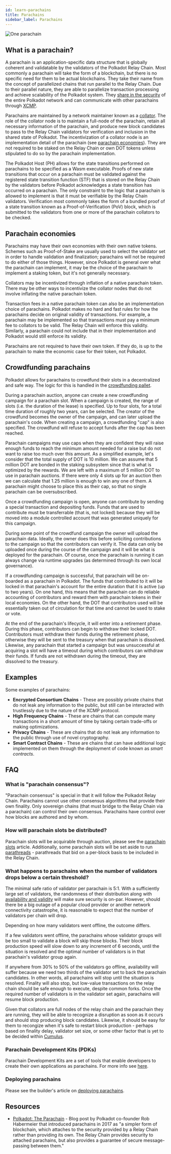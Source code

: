 ```yaml
---
id: learn-parachains
title: Parachains
sidebar_label: Parachains
---
```


![One parachain](assets/network/one_parachain.png)

## What is a parachain?

A parachain is an application-specific data structure that is globally coherent and validatable by
the validators of the Polkadot Relay Chain. Most commonly a parachain will take the form of a
blockchain, but there is no specific need for them to be actual blockchains. They take their name
from the concept of parallelized chains that run parallel to the Relay Chain. Due to their parallel
nature, they are able to parallelize transaction processing and achieve scalability of the Polkadot
system. They [share in the security](learn-security) of the entire Polkadot network and can
communicate with other parachains through [XCMP](learn-crosschain).

Parachains are maintained by a network maintainer known as a [collator](learn-collator). The role of
the collator node is to maintain a full-node of the parachain, retain all necessary information of
the parachain, and produce new block candidates to pass to the Relay Chain validators for
verification and inclusion in the shared state of Polkadot. The incentivization of a collator node
is an implementation detail of the parachain (see [parachain economies](#parachain-economies)). They
are not required to be staked on the Relay Chain or own DOT tokens unless stipulated to do so by the
parachain implementation.

The Polkadot Host (PH) allows for the state transitions performed on parachains to be specified as a
Wasm executable. Proofs of new state transitions that occur on a parachain must be validated against
the registered state transition function (STF) that is stored on the Relay Chain by the validators
before Polkadot acknowledges a state transition has occurred on a parachain. The only constraint to
the logic that a parachain is allowed to implement is that it must be verifiable by the Relay Chain
validators. Verification most commonly takes the form of a bundled proof of a state transition known
as a Proof-of-Verification (PoV) block, which is submitted to the validators from one or more of the
parachain collators to be checked.

## Parachain economies

Parachains may have their own economies with their own native tokens. Schemes such as Proof-of-Stake
are usually used to select the validator set in order to handle validation and finalization;
parachains will not be required to do either of those things. However, since Polkadot is general
over what the parachain can implement, it may be the choice of the parachain to implement a staking
token, but it's not generally necessary.

Collators may be incentivized through inflation of a native parachain token. There may be other ways
to incentivize the collator nodes that do not involve inflating the native parachain token.

Transaction fees in a native parachain token can also be an implementation choice of parachains.
Polkadot makes no hard and fast rules for how the parachains decide on original validity of
transactions. For example, a parachain may be implemented so that transactions must pay a minimum
fee to collators to be valid. The Relay Chain will enforce this validity. Similarly, a parachain
could not include that in their implementation and Polkadot would still enforce its validity.

Parachains are not required to have their own token. If they do, is up to the parachain to make the
economic case for their token, not Polkadot.

## Crowdfunding parachains

Polkadot allows for parachains to crowdfund their slots in a decentralized and safe way. The logic
for this is handled in the [crowdfunding pallet][].

During a parachain auction, anyone can create a new crowdfunding campaign for a parachain slot. When
a campaign is created, the range of slots (i.e. the duration of the lease) is specified. Up to four
slots, for a total time duration of roughly two years, can be selected. The creator of the crowdfund
becomes the owner of the campaign, and can later upload the parachain's code. When creating a
campaign, a crowdfunding "cap" is also specified. The crowdfund will refuse to accept funds after
the cap has been reached.

Parachain campaigns may use caps when they are confident they will raise enough funds to reach the
minimum amount needed for a raise but do not want to raise too much over this amount. As a
simplified example, let's consider that the total supply of DOT is 10 million. We can assume that 5
million DOT are bonded in the staking subsystem since that is what is optimized by the rewards. We
are left with a maximum of 5 million DOT to use in parachain auctions. If there were only 4 slots up
for an auction then we can calculate that 1.25 million is enough to win any one of them. A parachain
might choose to place this as their cap, so that no single parachain can be oversubscribed.

Once a crowdfunding campaign is open, anyone can contribute by sending a special transaction and
depositing funds. Funds that are used to contribute must be transferrable (that is, not locked)
because they will be moved into a module controlled account that was generated uniquely for this
campaign.

During some point of the crowdfund campaign the owner will upload the parachain data. Ideally, the
owner does this before soliciting contributions to the campaign so that the contributors can verify
it. The data can only be uploaded once during the course of the campaign and it will be what is
deployed for the parachain. Of course, once the parachain is running it can always change via
runtime upgrades (as determined through its own local governance).

If a crowdfunding campaign is successful, that parachain will be on-boarded as a parachain in
Polkadot. The funds that contributed to it will be locked in that parachain's account for the entire
duration that it is active (up to two years). On one hand, this means that the parachain can do
reliable accounting of contributors and reward them with parachain tokens in their local economies.
On the other hand, the DOT that contributors used will be essentially taken out of circulation for
that time and cannot be used to stake or vote.

At the end of the parachain's lifecycle, it will enter into a retirement phase. During this phase,
contributors can begin to withdraw their locked DOT. Contributors must withdraw their funds during
the retirement phase, otherwise they will be sent to the treasury when that parachain is dissolved.
Likewise, any parachain that started a campaign but was unsuccessful at acquiring a slot will have a
timeout during which contributors can withdraw their funds. If funds are not withdrawn during the
timeout, they are dissolved to the treasury.

## Examples

Some examples of parachains:

- **Encrypted Consortium Chains** - These are possibly private chains that do not leak any
  information to the public, but still can be interacted with trustlessly due to the nature of the
  XCMP protocol.
- **High Frequency Chains** - These are chains that can compute many transactions in a short amount
  of time by taking certain trade-offs or making optimizations.
- **Privacy Chains** - These are chains that do not leak any information to the public through use
  of novel cryptography.
- **Smart Contract Chains** - These are chains that can have additional logic implemented on them
  through the deployment of code known as _smart contracts_.

## FAQ

### What is "parachain consensus"?

"Parachain consensus" is special in that it will follow the Polkadot Relay Chain. Parachains cannot
use other consensus algorithms that provide their own finality. Only sovereign chains (that must
bridge to the Relay Chain via a parachain) can control their own consensus. Parachains have control
over how blocks are authored and by whom.

### How will parachain slots be distributed?

Parachain slots will be acquirable through auction, please see the [parachain slots](learn-auction)
article. Additionally, some parachain slots will be set aside to run
[parathreads](learn-parathreads) - parathreads that bid on a per-block basis to be included in the
Relay Chain.

### What happens to parachains when the number of validators drops below a certain threshold?

The minimal safe ratio of validator per parachain is 5:1. With a sufficiently large set of
validators, the randomness of their distribution along with
[availability and validity](learn-availability) will make sure security is on-par. However, should
there be a big outage of a popular cloud provider or another network connectivity catastrophe, it is
reasonable to expect that the number of validators per chain will drop.

Depending on how many validators went offline, the outcome differs.

If a few validators went offline, the parachains whose validator groups will be too small to
validate a block will skip those blocks. Their block production speed will slow down to any
increment of 6 seconds, until the situation is resolved and the optimal number of validators is in
that parachain's validator group again.

If anywhere from 30% to 50% of the validators go offline, availability will suffer because we need
two thirds of the validator set to back the parachain candidates. In other words, all parachains
will stop until the situation is resolved. Finality will also stop, but low-value transactions on
the relay chain should be safe enough to execute, despite common forks. Once the required number of
validators is in the validator set again, parachains will resume block production.

Given that collators are full nodes of the relay chain and the parachain they are running, they will
be able to recognize a disruption as soon as it occurs and should stop producing block candidates.
Likewise, it should be easy for them to recongize when it's safe to restart block production -
perhaps based on finality delay, validator set size, or some other factor that is yet to be decided
within [Cumulus](https://github.com/paritytech/cumulus).

### Parachain Development Kits (PDKs)

Parachain Development Kits are a set of tools that enable developers to create their own
applications as parachains. For more info see [here](build-pdk).

### Deploying parachains

Please see the builder's article on [deploying parachains](build-deploy-parachains).

## Resources

- [Polkadot: The Parachain](https://medium.com/polkadot-network/polkadot-the-parachain-3808040a769a) -
  Blog post by Polkadot co-founder Rob Habermeier that introduced parachains in 2017 as "a simpler
  form of blockchain, which attaches to the security provided by a Relay Chain rather than providing
  its own. The Relay Chain provides security to attached parachains, but also provides a guarantee
  of secure message-passing between them."

[crowdfunding pallet]:
  https://github.com/paritytech/polkadot/blob/master/runtime/common/src/crowdfund.rs
